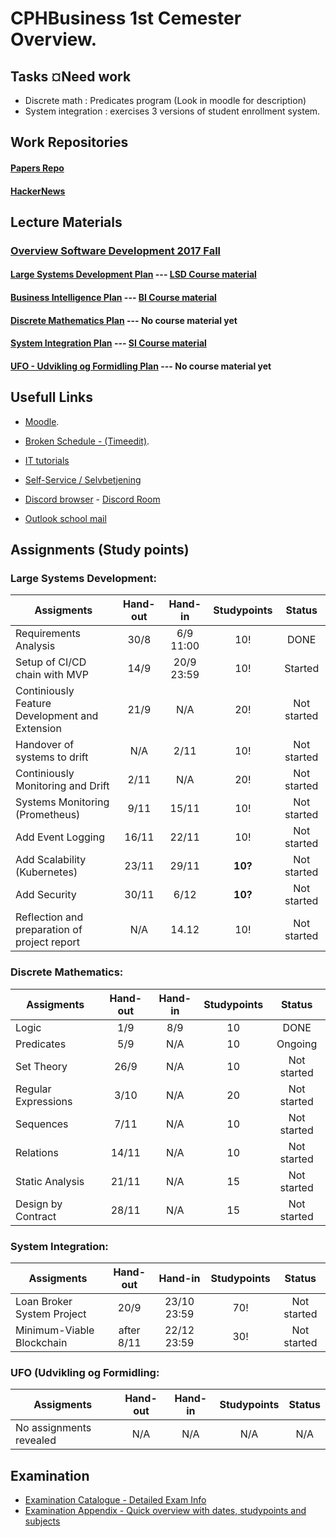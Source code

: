 # CPHBusiness 1st Cemester Overview.

## Tasks ¤Need work
- Discrete math : Predicates program (Look in moodle for description)
- System integration : exercises 3 versions of student enrollment system.

## Work Repositories

#### [Papers Repo](https://github.com/DanielHauge/CPHBusiness_Papers)
#### [HackerNews](https://github.com/DanielHauge/HackerNews-Grp8)

## Lecture Materials

### [Overview Software Development 2017 Fall](https://datsoftlyngby.github.io/soft2017fall/)
#### [Large Systems Development Plan](https://datsoftlyngby.github.io/soft2017fall/LSD_plan.html) --- [LSD Course material](https://github.com/datsoftlyngby/soft2017fall-lsd-teaching-material)
#### [Business Intelligence Plan](https://datsoftlyngby.github.io/soft2017fall/BI_plan.html) --- [BI Course material](https://github.com/datsoftlyngby/soft2017fall-business-intelligence-teaching-material)
#### [Discrete Mathematics Plan](https://datsoftlyngby.github.io/soft2017fall/DM_plan.html) --- No course material yet
#### [System Integration Plan](https://datsoftlyngby.github.io/soft2017fall/SI_plan.html) --- [SI Course material](https://github.com/datsoftlyngby/soft2017fall-system-integration-teaching-material)
#### [UFO - Udvikling og Formidling Plan](https://datsoftlyngby.github.io/soft2017fall/UFO_plan.html) --- No course material yet

## Usefull Links
- [Moodle](https://cphbusiness.mrooms.net/).

- [Broken Schedule - (Timeedit)](https://dk.timeedit.net/web/cphbusiness/db1/student/riqv6Q5cf2XZ4qQy7b75ZQ7061ZmZ3ZrQ5qYQYQQ7Yo7o.html).

- [IT tutorials](https://www.cphbusiness.dk/guides)

- [Self-Service / Selvbetjening](https://selvbetjening.cphbusiness.dk/loggedin/default.aspx)

- [Discord browser](https://discordapp.com/) - [Discord Room](https://discord.gg/PPdSD6)

- [Outlook school mail](https://outlook.office.com)

## Assignments (Study points)
### Large Systems Development:
| Assigments    | Hand-out  | Hand-in       | Studypoints | Status    |     
| ------------- |:---------:|:-------------:|:-----------:|:---------:|
| Requirements Analysis                          | 30/8  |  6/9 11:00 | 10! | DONE
| Setup of CI/CD chain with MVP                  | 14/9  | 20/9 23:59 | 10! | Started
| Continiously Feature Development and Extension | 21/9  | N/A        | 20! | Not started
| Handover of systems to drift                   | N/A   | 2/11       | 10! | Not started
| Continiously Monitoring and Drift              | 2/11  | N/A        | 20! | Not started
| Systems Monitoring (Prometheus)                | 9/11  | 15/11      | 10! | Not started
| Add Event Logging                              | 16/11 | 22/11      | 10! | Not started
| Add Scalability (Kubernetes)                   | 23/11 | 29/11      | **10?** | Not started
| Add Security                                   | 30/11 | 6/12       | **10?** | Not started
| Reflection and preparation of project report   | N/A   | 14.12      | 10! | Not started
### Discrete Mathematics:
| Assigments    | Hand-out  | Hand-in       | Studypoints | Status    |     
| ------------- |:---------:|:-------------:|:-----------:|:---------:|
| Logic               | 1/9   | 8/9 | 10 | DONE
| Predicates          | 5/9   | N/A | 10 | Ongoing
| Set Theory          | 26/9  | N/A | 10 | Not started
| Regular Expressions | 3/10  | N/A | 20 | Not started
| Sequences           | 7/11  | N/A | 10 | Not started 
| Relations           | 14/11 | N/A | 10 | Not started
| Static Analysis     | 21/11 | N/A | 15 | Not started
| Design by Contract  | 28/11 | N/A | 15 | Not started
### System Integration:
| Assigments    | Hand-out  | Hand-in       | Studypoints | Status    |     
| ------------- |:---------:|:-------------:|:-----------:|:---------:|
| Loan Broker System Project | 20/9       | 23/10 23:59 | 70! | Not started
| Minimum-Viable Blockchain  | after 8/11 | 22/12 23:59 | 30! | Not started
### UFO (Udvikling og Formidling:
| Assigments    | Hand-out  | Hand-in       | Studypoints | Status    |     
| ------------- |:---------:|:-------------:|:-----------:|:---------:|
| No assignments revealed | N/A | N/A | N/A |N/A



## Examination
 - [Examination Catalogue - Detailed Exam Info](https://efif.sharepoint.com/sites/cph/Lyngby/_layouts/15/guestaccess.aspx?docid=08359e3281bab4316ba686686597ccd1d&authkey=Ac1u0VczZABKH9DV3hOjgPg)
 - [Examination Appendix - Quick overview with dates, studypoints and subjects](https://efif.sharepoint.com/sites/cph/Lyngby/_layouts/15/guestaccess.aspx?docid=056aa4bea28034c589122bb4ac5d36f16&authkey=AU-b7BlriEhRLwGW8fRbKlk)

